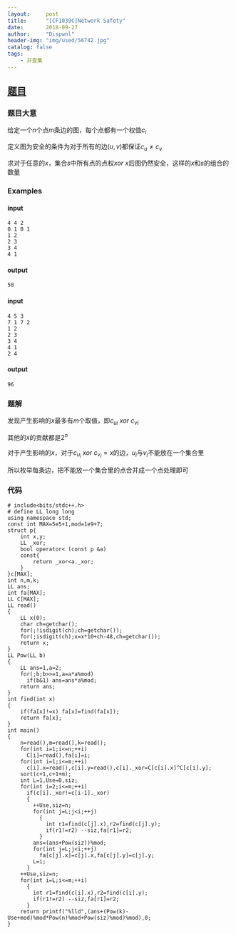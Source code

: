 ```yaml
---
layout:     post
title:      "[CF1039C]Network Safety"
date:       2018-09-27
author:     "Dispwnl"
header-img: "img/used/56742.jpg"
catalog: false
tags:
    - 并查集
---
```

## [题目](http://codeforces.com/problemset/problem/1039/C)
### 题目大意
给定一个$n$个点$m$条边的图，每个点都有一个权值$c_i$

定义图为安全的条件为对于所有的边$(u,v)$都保证$c_u≠c_v$

求对于任意的$x$，集合$s$中所有点的点权$xor~x$后图仍然安全，这样的$x$和$s$的组合的数量

### Examples
#### input
```plain
4 4 2
0 1 0 1
1 2
2 3
3 4
4 1
```
#### output
```plain
50
```
#### input
```plain
4 5 3
7 1 7 2
1 2
2 3
3 4
4 1
2 4
```
#### output
```plain
96
```
### 题解
发现产生影响的$x$最多有$m$个取值，即$c_{ui}~xor~c_{vi}$

其他的$x$的贡献都是$2^n$

对于产生影响的$x$，对于$c_{u_i}~xor~c_{v_i}=x$的边，$u_i$与$v_i$不能放在一个集合里

所以枚举每条边，把不能放一个集合里的点合并成一个点处理即可

### 代码
```
# include<bits/stdc++.h>
# define LL long long
using namespace std;
const int MAX=5e5+1,mod=1e9+7;
struct p{
	int x,y;
	LL _xor;
	bool operator< (const p &a)
	const{
		return _xor<a._xor;
	}
}c[MAX];
int n,m,k;
LL ans;
int fa[MAX];
LL C[MAX];
LL read()
{
	LL x(0);
	char ch=getchar();
	for(;!isdigit(ch);ch=getchar());
	for(;isdigit(ch);x=x*10+ch-48,ch=getchar());
	return x;
}
LL Pow(LL b)
{
	LL ans=1,a=2;
	for(;b;b>>=1,a=a*a%mod)
	  if(b&1) ans=ans*a%mod;
	return ans;
}
int find(int x)
{
	if(fa[x]!=x) fa[x]=find(fa[x]);
	return fa[x];
}
int main()
{
	n=read(),m=read(),k=read();
	for(int i=1;i<=n;++i)
	  C[i]=read(),fa[i]=i;
	for(int i=1;i<=m;++i)
	  c[i].x=read(),c[i].y=read(),c[i]._xor=C[c[i].x]^C[c[i].y];
	sort(c+1,c+1+m);
	int L=1,Use=0,siz;
	for(int i=2;i<=m;++i)
	  if(c[i]._xor!=c[i-1]._xor)
	  {
	  	++Use,siz=n;
	  	for(int j=L;j<i;++j)
	  	  {
	  	  	int r1=find(c[j].x),r2=find(c[j].y);
	  	  	if(r1!=r2) --siz,fa[r1]=r2;
		  }
		ans=(ans+Pow(siz))%mod;
		for(int j=L;j<i;++j)
		  fa[c[j].x]=c[j].x,fa[c[j].y]=c[j].y;
		L=i;
	  }
	++Use,siz=n;
	for(int i=L;i<=m;++i)
	  {
	  	int r1=find(c[i].x),r2=find(c[i].y);
	  	if(r1!=r2) --siz,fa[r1]=r2;
	  }
	return printf("%lld",(ans+(Pow(k)-Use+mod)%mod*Pow(n)%mod+Pow(siz)%mod)%mod),0;
}
```
